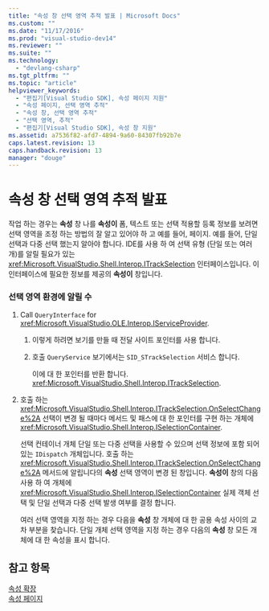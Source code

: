 ```yaml
---
title: "속성 창 선택 영역 추적 발표 | Microsoft Docs"
ms.custom: ""
ms.date: "11/17/2016"
ms.prod: "visual-studio-dev14"
ms.reviewer: ""
ms.suite: ""
ms.technology: 
  - "devlang-csharp"
ms.tgt_pltfrm: ""
ms.topic: "article"
helpviewer_keywords: 
  - "편집기[Visual Studio SDK], 속성 페이지 지원"
  - "속성 페이지, 선택 영역 추적"
  - "속성 창, 선택 영역 추적"
  - "선택 영역, 추적"
  - "편집기[Visual Studio SDK], 속성 창 지원"
ms.assetid: a7536f82-afd7-4894-9a60-84307fb92b7e
caps.latest.revision: 13
caps.handback.revision: 13
manager: "douge"
---
```

# 속성 창 선택 영역 추적 발표
작업 하는 경우는  **속성** 창 나를  **속성이** 폼, 텍스트 또는 선택 적용할 등록 정보를 보려면 선택 영역을 조정 하는 방법의 잘 알고 있어야 하 고 예를 들어, 페이지.  예를 들어, 단일 선택과 다중 선택 했는지 알아야 합니다.  IDE를 사용 하 여 선택 유형 \(단일 또는 여러 개\)를 알릴 필요가 있는 <xref:Microsoft.VisualStudio.Shell.Interop.ITrackSelection> 인터페이스입니다.  이 인터페이스에 필요한 정보를 제공의  **속성이** 창입니다.  
  
### 선택 영역 환경에 알릴 수  
  
1.  Call `QueryInterface` for <xref:Microsoft.VisualStudio.OLE.Interop.IServiceProvider>.  
  
    1.  이렇게 하려면 보기를 만들 때 전달 사이트 포인터를 사용 합니다.  
  
    2.  호출 `QueryService` 보기에서는 `SID_STrackSelection` 서비스 합니다.  
  
         이에 대 한 포인터를 반환 합니다. <xref:Microsoft.VisualStudio.Shell.Interop.ITrackSelection>.  
  
2.  호출 하는 <xref:Microsoft.VisualStudio.Shell.Interop.ITrackSelection.OnSelectChange%2A> 선택이 변경 될 때마다 메서드 및 패스에 대 한 포인터를 구현 하는 개체에 <xref:Microsoft.VisualStudio.Shell.Interop.ISelectionContainer>.  
  
     선택 컨테이너 개체 단일 또는 다중 선택을 사용할 수 있으며 선택 정보에 포함 되어 있는 `IDispatch` 개체입니다.  호출 하는 <xref:Microsoft.VisualStudio.Shell.Interop.ITrackSelection.OnSelectChange%2A> 메서드에 알립니다의  **속성** 선택 영역이 변경 된 창입니다.  **속성이** 창의 다음 사용 하 여 개체에 <xref:Microsoft.VisualStudio.Shell.Interop.ISelectionContainer> 실제 객체 선택 및 단일 선택과 다중 선택 발생 여부를 결정 합니다.  
  
     여러 선택 영역을 지정 하는 경우 다음을  **속성** 창 개체에 대 한 공용 속성 사이의 교차 부분을 찾습니다.  단일 개체 선택 영역을 지정 하는 경우 다음의  **속성** 창 모든 개체에 대 한 속성을 표시 합니다.  
  
## 참고 항목  
 [속성 확장](../extensibility/internals/extending-properties.md)   
 [속성 페이지](../extensibility/internals/property-pages.md)